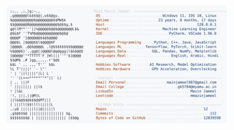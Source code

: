 <picture>
  <source srcset="https://raw.githubusercontent.com/mmazinjameel/mmazinjameel/main/dark_mode.svg?v=1753215188" media="(prefers-color-scheme: dark)">
  <img src="https://raw.githubusercontent.com/mmazinjameel/mmazinjameel/main/light_mode.svg?v=1753215188">
</picture>
